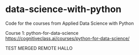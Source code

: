 # data-science-with-python
Code for the courses from Applied Data Science with Python

Course 1: python-for-data-science
https://cognitiveclass.ai/courses/python-for-data-science/

TEST MERGED REMOTE HALLO
